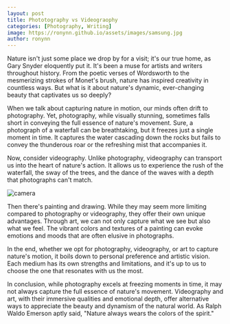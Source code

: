 ```yaml
---
layout: post
title: Phototography vs Videograophy
categories: [Photography, Writing]
image: https://ronynn.github.io/assets/images/samsung.jpg
author: ronynn
---
```


Nature isn't just some place we drop by for a visit; it's our true home, as Gary Snyder eloquently put it. It's been a muse for artists and writers throughout history. From the poetic verses of Wordsworth to the mesmerizing strokes of Monet's brush, nature has inspired creativity in countless ways. But what is it about nature's dynamic, ever-changing beauty that captivates us so deeply?

When we talk about capturing nature in motion, our minds often drift to photography. Yet, photography, while visually stunning, sometimes falls short in conveying the full essence of nature's movement. Sure, a photograph of a waterfall can be breathtaking, but it freezes just a single moment in time. It captures the water cascading down the rocks but fails to convey the thunderous roar or the refreshing mist that accompanies it.

Now, consider videography. Unlike photography, videography can transport us into the heart of nature's action. It allows us to experience the rush of the waterfall, the sway of the trees, and the dance of the waves with a depth that photographs can't match.

![camera](https://ronynn.github.io/assets/images/samsung.jpg)

Then there's painting and drawing. While they may seem more limiting compared to photography or videography, they offer their own unique advantages. Through art, we can not only capture what we see but also what we feel. The vibrant colors and textures of a painting can evoke emotions and moods that are often elusive in photographs.

In the end, whether we opt for photography, videography, or art to capture nature's motion, it boils down to personal preference and artistic vision. Each medium has its own strengths and limitations, and it's up to us to choose the one that resonates with us the most.

In conclusion, while photography excels at freezing moments in time, it may not always capture the full essence of nature's movement. Videography and art, with their immersive qualities and emotional depth, offer alternative ways to appreciate the beauty and dynamism of the natural world. As Ralph Waldo Emerson aptly said, "Nature always wears the colors of the spirit."

